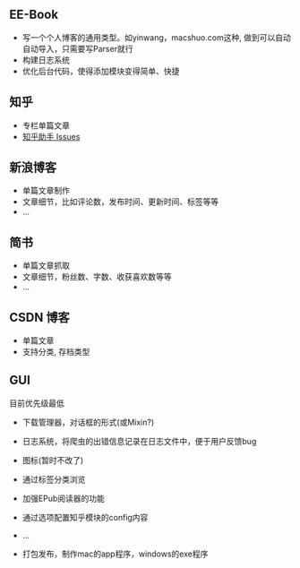 ## EE-Book

* 写一个个人博客的通用类型。如yinwang，macshuo.com这种, 做到可以自动自动导入，只需要写Parser就行
* 构建日志系统
* 优化后台代码，使得添加模块变得简单、快捷

## 知乎
 
* 专栏单篇文章
* [知乎助手 Issues](https://github.com/YaoZeyuan/ZhihuHelp/issues)


## 新浪博客

* 单篇文章制作
* 文章细节，比如评论数，发布时间、更新时间、标签等等
* ...
 
## 简书

* 单篇文章抓取
* 文章细节，粉丝数、字数、收获喜欢数等等
* ...

## CSDN 博客

* 单篇文章
* 支持分类, 存档类型

## GUI

目前优先级最低

* 下载管理器，对话框的形式(或Mixin?)
* 日志系统，将爬虫的出错信息记录在日志文件中，便于用户反馈bug
* 图标(暂时不改了)
* 通过标签分类浏览
* 加强EPub阅读器的功能
* 通过选项配置知乎模块的config内容
* ...

* 打包发布，制作mac的app程序，windows的exe程序
